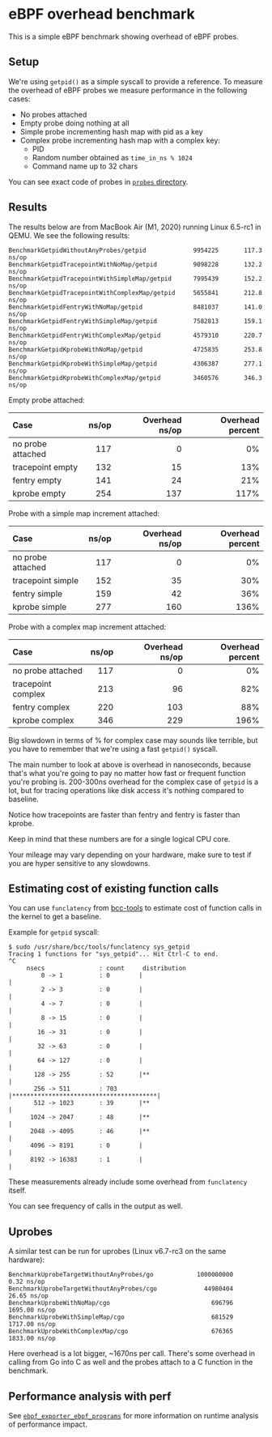 # eBPF overhead benchmark

This is a simple eBPF benchmark showing overhead of eBPF probes.

## Setup

We're using `getpid()` as a simple syscall to provide a reference. To measure
the overhead of eBPF probes we measure performance in the following cases:

* No probes attached
* Empty probe doing nothing at all
* Simple probe incrementing hash map with pid as a key
* Complex probe incrementing hash map with a complex key:
  * PID
  * Random number obtained as `time_in_ns % 1024`
  * Command name up to 32 chars

You can see exact code of probes in [`probes` directory](probes).

## Results

The results below are from MacBook Air (M1, 2020) running Linux 6.5-rc1
in QEMU. We see the following results:

```
BenchmarkGetpidWithoutAnyProbes/getpid             9954225       117.3 ns/op
BenchmarkGetpidTracepointWithNoMap/getpid          9098228       132.2 ns/op
BenchmarkGetpidTracepointWithSimpleMap/getpid      7995439       152.2 ns/op
BenchmarkGetpidTracepointWithComplexMap/getpid     5655841       212.8 ns/op
BenchmarkGetpidFentryWithNoMap/getpid              8481037       141.0 ns/op
BenchmarkGetpidFentryWithSimpleMap/getpid          7582813       159.1 ns/op
BenchmarkGetpidFentryWithComplexMap/getpid         4579310       220.7 ns/op
BenchmarkGetpidKprobeWithNoMap/getpid              4725835       253.8 ns/op
BenchmarkGetpidKprobeWithSimpleMap/getpid          4306387       277.1 ns/op
BenchmarkGetpidKprobeWithComplexMap/getpid         3460576       346.3 ns/op
```

Empty probe attached:

| Case               | ns/op | Overhead ns/op | Overhead percent |
|:-------------------|------:|---------------:|-----------------:|
| no probe attached  |   117 |              0 |               0% |
| tracepoint empty   |   132 |             15 |              13% |
| fentry empty       |   141 |             24 |              21% |
| kprobe empty       |   254 |            137 |             117% |

Probe with a simple map increment attached:

| Case               | ns/op | Overhead ns/op | Overhead percent |
|:-------------------|------:|---------------:|-----------------:|
| no probe attached  |   117 |              0 |               0% |
| tracepoint simple  |   152 |             35 |              30% |
| fentry simple      |   159 |             42 |              36% |
| kprobe simple      |   277 |            160 |             136% |

Probe with a complex map increment attached:

| Case               | ns/op | Overhead ns/op | Overhead percent |
|:-------------------|------:|---------------:|-----------------:|
| no probe attached  |   117 |              0 |               0% |
| tracepoint complex |   213 |             96 |              82% |
| fentry complex     |   220 |            103 |              88% |
| kprobe complex     |   346 |            229 |             196% |

Big slowdown in terms of % for complex case may sounds like terrible,
but you have to remember that we're using a fast `getpid()` syscall.

The main number to look at above is overhead in nanoseconds, because that's
what you're going to pay no matter how fast or frequent function you're
probing is. 200-300ns overhead for the complex case of `getpid` is a lot, but
for tracing operations like disk access it's nothing compared to baseline.

Notice how tracepoints are faster than fentry and fentry is faster than kprobe.

Keep in mind that these numbers are for a single logical CPU core.

Your mileage may vary depending on your hardware, make sure to test
if you are hyper sensitive to any slowdowns.

## Estimating cost of existing function calls

You can use `funclatency` from [bcc-tools](https://github.com/iovisor/bcc)
to estimate cost of function calls in the kernel to get a baseline.

Example for `getpid` syscall:

```
$ sudo /usr/share/bcc/tools/funclatency sys_getpid
Tracing 1 functions for "sys_getpid"... Hit Ctrl-C to end.
^C
     nsecs               : count     distribution
         0 -> 1          : 0        |                                        |
         2 -> 3          : 0        |                                        |
         4 -> 7          : 0        |                                        |
         8 -> 15         : 0        |                                        |
        16 -> 31         : 0        |                                        |
        32 -> 63         : 0        |                                        |
        64 -> 127        : 0        |                                        |
       128 -> 255        : 52       |**                                      |
       256 -> 511        : 703      |****************************************|
       512 -> 1023       : 39       |**                                      |
      1024 -> 2047       : 48       |**                                      |
      2048 -> 4095       : 46       |**                                      |
      4096 -> 8191       : 0        |                                        |
      8192 -> 16383      : 1        |                                        |
```

These measurements already include some overhead from `funclatency` itself.

You can see frequency of calls in the output as well.

## Uprobes

A similar test can be run for uprobes (Linux v6.7-rc3 on the same hardware):

```
BenchmarkUprobeTargetWithoutAnyProbes/go            1000000000           0.32 ns/op
BenchmarkUprobeTargetWithoutAnyProbes/cgo             44980404          26.65 ns/op
BenchmarkUprobeWithNoMap/cgo                            696796        1695.00 ns/op
BenchmarkUprobeWithSimpleMap/cgo                        681529        1717.00 ns/op
BenchmarkUprobeWithComplexMap/cgo                       676365        1833.00 ns/op
```

Here overhead is a lot bigger, ~1670ns per call. There's some overhead in calling
from Go into C as well and the probes attach to a C function in the benchmark.

## Performance analysis with perf

See [`ebpf_exporter_ebpf_programs`](../README.md#ebpf_exporter_ebpf_programs)
for more information on runtime analysis of performance impact.
